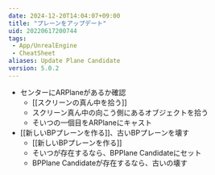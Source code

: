 ```yaml
---
date: 2024-12-20T14:04:07+09:00
title: "プレーンをアップデート"
uid: 20220617200744
tags:
 - App/UnrealEngine
 - CheatSheet
aliases: Update Plane Candidate
version: 5.0.2
---
```


- センターにARPlaneがあるか確認
	- [[スクリーンの真ん中を拾う]]
	- スクリーン真ん中の向こう側にあるオブジェクトを拾う
	- そいつの一個目をARPlaneにキャスト
- [[新しいBPプレーンを作る]]、古いBPプレーンを壊す
	- [[新しいBPプレーンを作る]]
	- そいつが存在するなら、BPPlane Candidateにセット
	- BPPlane Candidateが存在するなら、古いの壊す